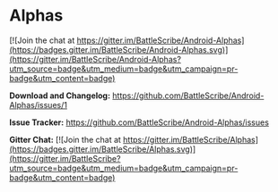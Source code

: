 # Alphas

[![Join the chat at https://gitter.im/BattleScribe/Android-Alphas](https://badges.gitter.im/BattleScribe/Android-Alphas.svg)](https://gitter.im/BattleScribe/Android-Alphas?utm_source=badge&utm_medium=badge&utm_campaign=pr-badge&utm_content=badge)

**Download and Changelog:** https://github.com/BattleScribe/Android-Alphas/issues/1

**Issue Tracker:** https://github.com/BattleScribe/Android-Alphas/issues

**Gitter Chat:** [![Join the chat at https://gitter.im/BattleScribe/Alphas](https://badges.gitter.im/BattleScribe/Alphas.svg)](https://gitter.im/BattleScribe?utm_source=badge&utm_medium=badge&utm_campaign=pr-badge&utm_content=badge)
